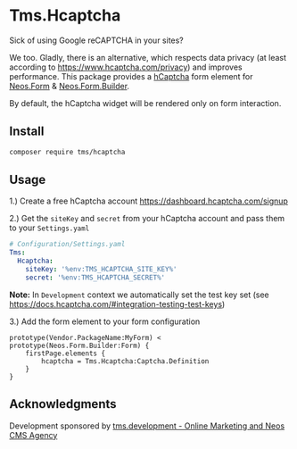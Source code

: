 # Tms.Hcaptcha

Sick of using Google reCAPTCHA in your sites?

We too. Gladly, there is an alternative, which respects data privacy (at least according to https://www.hcaptcha.com/privacy) and improves performance.
This package provides a [hCaptcha](https://www.hcaptcha.com/) form element for [Neos.Form](https://github.com/neos/form) & [Neos.Form.Builder](https://github.com/neos/form-builder).

By default, the hCaptcha widget will be rendered only on form interaction.

## Install

```bash
composer require tms/hcaptcha
```

## Usage

1.) Create a free hCaptcha account https://dashboard.hcaptcha.com/signup

2.) Get the `siteKey` and `secret` from your hCaptcha account and pass them to your `Settings.yaml`

```yaml
# Configuration/Settings.yaml
Tms:
  Hcaptcha:
    siteKey: '%env:TMS_HCAPTCHA_SITE_KEY%'
    secret: '%env:TMS_HCAPTCHA_SECRET%'
```

**Note:** In `Development` context we automatically set the test key set (see https://docs.hcaptcha.com/#integration-testing-test-keys)

3.) Add the form element to your form configuration

```
prototype(Vendor.PackageName:MyForm) < prototype(Neos.Form.Builder:Form) {
    firstPage.elements {
        hcaptcha = Tms.Hcaptcha:Captcha.Definition
    }
}
```

## Acknowledgments

Development sponsored by [tms.development - Online Marketing and Neos CMS Agency](https://www.tms-development.de/)
